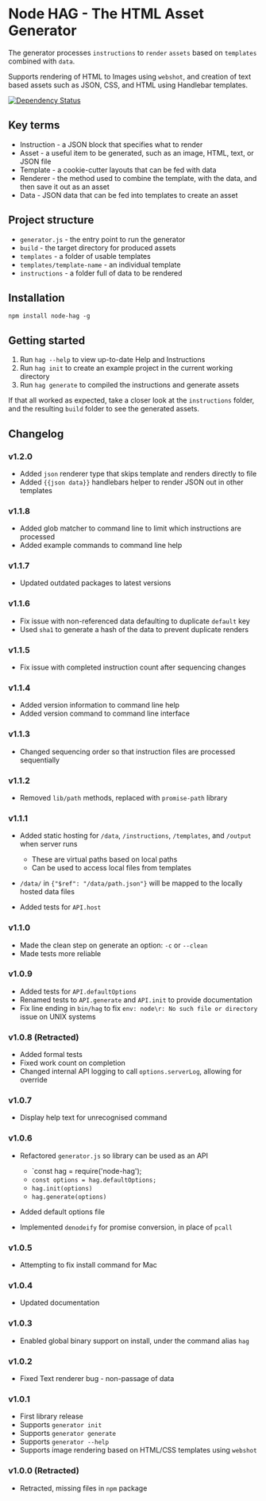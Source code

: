 # Node HAG - The HTML Asset Generator
The generator processes `instructions` to `render` `assets` based on `templates` combined with `data`.

Supports rendering of HTML to Images using `webshot`, and creation of text based assets such as JSON, CSS, and HTML using Handlebar templates.

[![Dependency Status](https://david-dm.org/connected-web/node-hag.svg)](https://david-dm.org/connected-web/node-hag)

## Key terms
- Instruction - a JSON block that specifies what to render
- Asset - a useful item to be generated, such as an image, HTML, text, or JSON file
- Template - a cookie-cutter layouts that can be fed with data
- Renderer - the method used to combine the template, with the data, and then save it out as an asset
- Data  - JSON data that can be fed into templates to create an asset

## Project structure
- `generator.js` - the entry point to run the generator
- `build` - the target directory for produced assets
- `templates` - a folder of usable templates
- `templates/template-name` - an individual template
- `instructions` - a folder full of data to be rendered

## Installation
`npm install node-hag -g`

## Getting started
1. Run `hag --help` to view up-to-date Help and Instructions
2. Run `hag init` to create an example project in the current working directory
3. Run `hag generate` to compiled the instructions and generate assets

If that all worked as expected, take a closer look at the `instructions` folder, and the resulting `build` folder to see the generated assets.

## Changelog
### v1.2.0
- Added `json` renderer type that skips template and renders directly to file
- Added `{{json data}}` handlebars helper to render JSON out in other templates

### v1.1.8
- Added glob matcher to command line to limit which instructions are processed
- Added example commands to command line help

### v1.1.7
- Updated outdated packages to latest versions

### v1.1.6
- Fix issue with non-referenced data defaulting to duplicate `default` key
- Used `sha1` to generate a hash of the data to prevent duplicate renders

### v1.1.5
- Fix issue with completed instruction count after sequencing changes

### v1.1.4
- Added version information to command line help
- Added version command to command line interface

### v1.1.3
- Changed sequencing order so that instruction files are processed sequentially

### v1.1.2
- Removed `lib/path` methods, replaced with `promise-path` library

### v1.1.1
- Added static hosting for `/data`, `/instructions`, `/templates`, and `/output` when server runs
  - These are virtual paths based on local paths
  - Can be used to access local files from templates

- `/data/` in `{"$ref": "/data/path.json"}` will be mapped to the locally hosted data files
- Added tests for `API.host`

### v1.1.0
- Made the clean step on generate an option: `-c` or `--clean`
- Made tests more reliable

### v1.0.9
- Added tests for `API.defaultOptions`
- Renamed tests to `API.generate` and `API.init` to provide documentation
- Fix line ending in `bin/hag` to fix `env: node\r: No such file or directory` issue on UNIX systems

### v1.0.8 (Retracted)
- Added formal tests
- Fixed work count on completion
- Changed internal API logging to call `options.serverLog`, allowing for override

### v1.0.7
- Display help text for unrecognised command

### v1.0.6
- Refactored `generator.js` so library can be used as an API
  - `const hag = require('node-hag');
  - `const options = hag.defaultOptions;`
  - `hag.init(options)`
  - `hag.generate(options)`

- Added default options file
- Implemented `denodeify` for promise conversion, in place of `pcall`

### v1.0.5
- Attempting to fix install command for Mac

### v1.0.4
- Updated documentation

### v1.0.3
- Enabled global binary support on install, under the command alias `hag`

### v1.0.2
- Fixed Text renderer bug - non-passage of data

### v1.0.1
- First library release
- Supports `generator init`
- Supports `generator generate`
- Supports `generator --help`
- Supports image rendering based on HTML/CSS templates using `webshot`

### v1.0.0 (Retracted)
- Retracted, missing files in `npm` package
